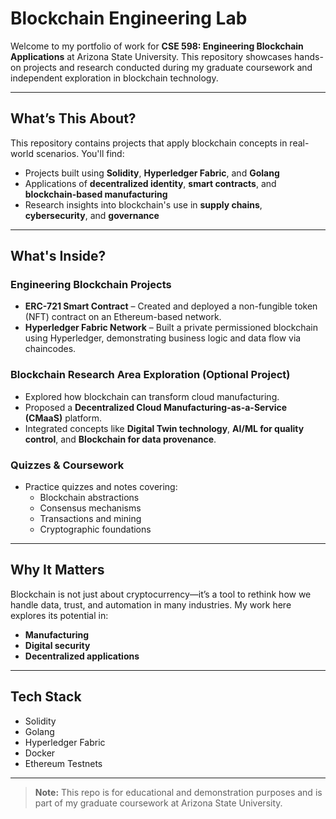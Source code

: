 # Blockchain Engineering Lab

Welcome to my portfolio of work for **CSE 598: Engineering Blockchain Applications** at Arizona State University. This repository showcases hands-on projects and research conducted during my graduate coursework and independent exploration in blockchain technology.

---

## What’s This About?

This repository contains projects that apply blockchain concepts in real-world scenarios. You'll find:

- Projects built using **Solidity**, **Hyperledger Fabric**, and **Golang**
- Applications of **decentralized identity**, **smart contracts**, and **blockchain-based manufacturing**
- Research insights into blockchain's use in **supply chains**, **cybersecurity**, and **governance**

---

## What's Inside?

### Engineering Blockchain Projects

- **ERC-721 Smart Contract** – Created and deployed a non-fungible token (NFT) contract on an Ethereum-based network.
- **Hyperledger Fabric Network** – Built a private permissioned blockchain using Hyperledger, demonstrating business logic and data flow via chaincodes.

### Blockchain Research Area Exploration (Optional Project)

- Explored how blockchain can transform cloud manufacturing.
- Proposed a **Decentralized Cloud Manufacturing-as-a-Service (CMaaS)** platform.
- Integrated concepts like **Digital Twin technology**, **AI/ML for quality control**, and **Blockchain for data provenance**.

### Quizzes & Coursework

- Practice quizzes and notes covering:
  - Blockchain abstractions
  - Consensus mechanisms
  - Transactions and mining
  - Cryptographic foundations

---

## Why It Matters

Blockchain is not just about cryptocurrency—it’s a tool to rethink how we handle data, trust, and automation in many industries. My work here explores its potential in:

- **Manufacturing**
- **Digital security**
- **Decentralized applications**

---

## Tech Stack

- Solidity
- Golang
- Hyperledger Fabric
- Docker
- Ethereum Testnets

---

> **Note:** This repo is for educational and demonstration purposes and is part of my graduate coursework at Arizona State University.
